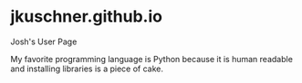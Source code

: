 # jkuschner.github.io
Josh's User Page

My favorite programming language is Python because it is human readable and installing libraries is a piece of cake.